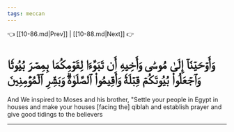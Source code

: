 ```yaml
---
tags: meccan
---
```


👈 [[10-86.md|Prev]] | [[10-88.md|Next]] 👉

# وَأَوۡحَيۡنَآ إِلَىٰ مُوسَىٰ وَأَخِيهِ أَن تَبَوَّءَا لِقَوۡمِكُمَا بِمِصۡرَ بُيُوتٗا وَٱجۡعَلُواْ بُيُوتَكُمۡ قِبۡلَةٗ وَأَقِيمُواْ ٱلصَّلَوٰةَۗ وَبَشِّرِ ٱلۡمُؤۡمِنِينَ

And We inspired to Moses and his brother, "Settle your people in Egypt in houses and make your houses [facing the] qiblah and establish prayer and give good tidings to the believers

---

